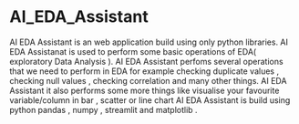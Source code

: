 # AI_EDA_Assistant

AI EDA Assistant is an web application build using only python libraries.
AI EDA Assistanat is used to perform some basic operations of EDA( exploratory Data Analysis ).
AI EDA Assistant perfoms several operations that we need to perform in EDA for example checking duplicate values , checking null values , checking correlation and many other things.
AI EDA Assistant it also performs some more things like visualise your favourite variable/column in bar , scatter or line chart 
AI EDA Assistant is build using python pandas , numpy , streamlit and matplotlib .
